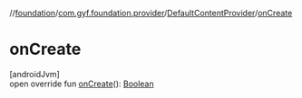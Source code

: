 //[foundation](../../../index.md)/[com.gyf.foundation.provider](../index.md)/[DefaultContentProvider](index.md)/[onCreate](on-create.md)

# onCreate

[androidJvm]\
open override fun [onCreate](on-create.md)(): [Boolean](https://kotlinlang.org/api/core/kotlin-stdlib/kotlin/-boolean/index.html)